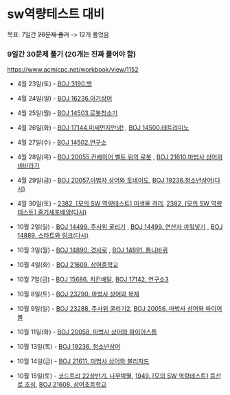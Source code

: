 # sw역량테스트 대비
목표: 7일간 ~~20문제 풀기~~ -> 12개 풀었음
     
### 9일간 30문제 풀기 (20개는 진짜 풀어야 함)

https://www.acmicpc.net/workbook/view/1152

- 4월 23일(토) - [BOJ 3190.뱀](https://www.acmicpc.net/problem/3190)
- 4월 24일(일) - [BOJ 16236.아기상어](https://www.acmicpc.net/problem/16236)
- 4월 25일(월) - [BOJ 14503.로봇청소기](https://www.acmicpc.net/problem/14503)
- 4월 26일(화) - [BOJ 17144.미세먼지안녕!](https://www.acmicpc.net/problem/17144) , [BOJ 14500.테트리미노](https://www.acmicpc.net/problem/14500)
          
- 4월 27일(수) - [BOJ 14502.연구소](https://www.acmicpc.net/problem/14502)
- 4월 28일(목) - [BOJ 20055.컨베이어 벨트 위의 로봇](https://www.acmicpc.net/problem/20055) , [BOJ 21610.마법사 상어와 비바라기](https://www.acmicpc.net/problem/21610)

- 4월 29일(금) - [BOJ 20057.마법자 상어와 토네이도](https://www.acmicpc.net/problem/20057), [BOJ 19236.청소년상어(다시)](https://www.acmicpc.net/problem/19236)
        
- 4월 30일(토) - [2382. [모의 SW 역량테스트] 미생물 격리](https://swexpertacademy.com/main/talk/solvingClub/problemView.do?solveclubId=AV6kld8aisgDFASb&contestProbId=AV597vbqAH0DFAVl&probBoxId=AV732SG66sEDFAW7&type=PROBLEM&problemBoxTitle=%EC%82%BC%EC%84%B1+%EC%8B%A0%EC%9E%85+%EB%AA%A8%EC%9D%98+sw+%EC%97%AD%EB%9F%89%ED%85%8C%EC%8A%A4%ED%8A%B8+%EB%AC%B8%EC%A0%9C%EB%AA%A8%EC%9D%8C&problemBoxCnt=10), [2382. [모의 SW 역량테스트] 줄기세포배양(다시)](https://swexpertacademy.com/main/code/problem/problemDetail.do?contestProbId=AWXRJ8EKe48DFAUo)



- 10월 2일(일) - [BOJ 14499. 주사위 굴리기](https://www.acmicpc.net/problem/14499) , [BOJ 14499. 연산자 끼워넣기](https://www.acmicpc.net/problem/14888)
 ,  [BOJ 14889. 스타트와 링크(다시)](https://www.acmicpc.net/problem/14889)
 
- 10월 3일(월) - [BOJ 14890. 경사로](https://www.acmicpc.net/problem/14890) , [BOJ 14891. 톱니바퀴](https://www.acmicpc.net/problem/14891)
  
- 10월 4일(화) - [BOJ 21609. 상어중학교](https://www.acmicpc.net/problem/21609) 

- 10월 7일(금) - [BOJ 15686. 치킨배달](https://www.acmicpc.net/problem/15686), [BOJ 17142. 연구소3](https://www.acmicpc.net/problem/17142)
- 10월 8일(토) - [BOJ 23290. 마법사 상어와 복제](https://www.acmicpc.net/problem/23290)
- 10월 9일(일) - [BOJ 23288. 주사위 굴리기2](https://www.acmicpc.net/problem/23288), [BOJ 20056. 마법사 상어와 파이어볼](https://www.acmicpc.net/problem/20056)
- 10월 11일(화) - [BOJ 20058. 마법사 상어와 파이어스톰](https://www.acmicpc.net/problem/20058)
- 10월 13일(목) - [BOJ 19236. 청소년상어](https://www.acmicpc.net/problem/19236)
- 10월 14일(금) - [BOJ 21611. 마법사 상어와 블리자드](https://www.acmicpc.net/problem/21611)
- 10월 15일(토) - [코드트리 22상반기. 나무박멸](https://www.codetree.ai/frequent-problems/tree-kill-all/description), [1949. [모의 SW 역량테스트] 등산로 조성](https://swexpertacademy.com/main/code/problem/problemDetail.do?contestProbId=AV5PoOKKAPIDFAUq), [BOJ 21608. 상어초등학교](https://www.acmicpc.net/problem/21608)
